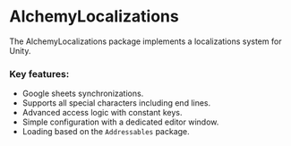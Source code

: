 # AlchemyLocalizations
The AlchemyLocalizations package implements a localizations system for Unity.

### Key features:
* Google sheets synchronizations.
* Supports all special characters including end lines.
* Advanced access logic with constant keys.
* Simple configuration with a dedicated editor window.
* Loading based on the `Addressables` package.